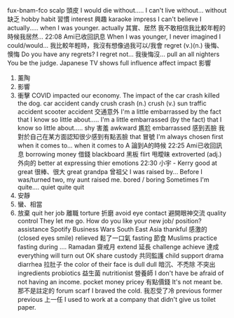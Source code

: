 fux-bnam-fco
scalp 頭皮
I would die without.....
I can't live without...
without 缺乏
hobby
habit 習慣
interest 興趣
karaoke
impress
I can't believe I actually..... when I was younger.
actually 其實、居然
我不敢相信我比較年輕的時候我居然...
22:08 Ami已收回訊息
When I was younger, I never imagined I could/would...
我比較年輕時，我沒有想像過我可以/我會
regret
(v.)(n.) 後悔、懊悔
Do you have any regrets?
I regret not... 我後悔沒...
pull an all nighters
You be the judge.
Japanese TV shows
full
influence
affect
impact
影響
1. 薰陶
2. 影響
3. 衝擊
COVID impacted our economy.
The impact of the car crash killed the dog.
car accident
candy crush
crash (n.)
crush (v.)
sun
traffic accident
scooter accident
交通意外
I'm a little embarrassed by the fact that I know so little about.....
I'm a little embarrassed (by the fact) that I know so little about.....
shy 害羞
awkward 尷尬
embarrassed 感到丟臉
我對於自己在某方面認知很少感到有點丟臉
that 冒號
I'm always chosen first when it comes to...
when it comes to A
論到A的時候
22:25 Ami已收回訊息
borrowing money 借錢
blackboard
黑板
flirt 甩曖昧
extroverted (adj.) 外向的
better at expressing thier emotions
22:30 小宇 - Kerry good at
great 很棒、很大
great grandpa 曾祖父
I was raised by...
Before I was/turned two, my aunt raised me.
bored / boring
Sometimes I'm quite....
quiet 
quite
quit
1. 安靜
2. 蠻、相當
3. 放棄
quit her job
離職
torture 折磨
avoid eye contact
避開眼神交流
quality control
They let me go.
How do you like your new job/ position?
assistance 
Spotify
Business Wars
South East Asia
thankful
感激的
(closed eyes smile) relieved
鬆了一口氣
fasting 節食
Muslims practice fasting during ....
Ramadan
齋戒月
extend
延長
challenge
achieve 達成
everything will turn out OK
share custody 共同監護
child support
drama
diarrhea
拉肚子
the color of their face is dull
dull 暗沉、不禿除
不突出
ingredients
probiotics
益生菌
nutritionist 
營養師
I don't have be afraid of not having an income.
pocket money
pricey
有點價錢
It's not meant be. 那不是註定的
forum
scarf
I braved the cold.
我忍受了冷
previous 
former
previous 上一任
I used to work at a company that didn't give us toilet paper.